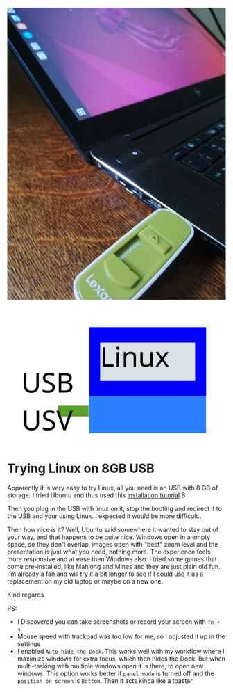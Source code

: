 ![linux_on_usb](https://raw.githubusercontent.com/boukew99/boukew99.github.io/main/IMG_20220505_193314.jpg)
![linux_on_usb](linux_on_usb.svg)


# Trying Linux on 8GB USB
Apparently it is very easy to try Linux, all you need is an USB with 8 GB of storage. I tried Ubuntu and thus used this [installation tutorial](https://ubuntu.com/tutorials/install-ubuntu-desktop#1-overview).B

Then you plug in the USB with linux on it, stop the booting and redirect it to the USB and your using Linux. I expected it would be more difficult... 

Then how nice is it? Well, Ubuntu said somewhere it wanted to stay out of your way, and that happens to be quite nice. Windows open in a empty space, so they don't overlap, images open with "best" zoom level and the presentation is just what you need, nothing more. The experience feels more responsive and at ease then Windows also. I tried some games that come pre-installed, like Mahjong and Mines and they are just plain old fun. I'm already a fan and will try it a bit longer to see if I could use it as a replacement on my old laptop or maybe on a new one.

Kind regards

PS:
- I Discovered you can take screenshots or record your screen with `fn + s`.
- Mouse speed with trackpad was too low for me, so I adjusted it up in the settings
- I enabled `Auto-hide the Dock`. This works well with my workflow where I maximize windows for extra focus, which then hides the Dock. But when multi-tasking with multiple windows open it is there, to open new windows. This option works better if `panel mode` is turned off and the `position on screen` is `Bottom`. Then it acts kinda like a toaster
